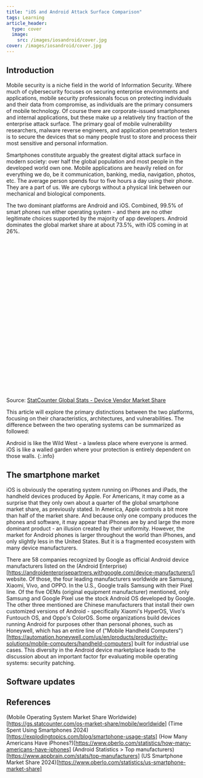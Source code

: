 ```yaml
---
title: "iOS and Android Attack Surface Comparison"
tags: Learning
article_header:
  type: cover
  image:
    src: /images/iosandroid/cover.jpg
cover: /images/iosandroid/cover.jpg
---
```


## Introduction

Mobile security is a niche field in the world of Information Security. Where much of cybersecurity focuses on securing enterprise environments and applications, mobile security professionals focus on protecting individuals and their data from compromise, as individuals are the primary consumers of mobile technology. Of course there are corporate-issued smartphones and internal applications, but these make up a relatively tiny fraction of the enterprise attack surface. The primary goal of mobile vulnerability researchers, malware reverse engineers, and application penetration testers is to secure the devices that so many people trust to store and process their most sensitive and personal information. 

Smartphones constitute arguably the greatest digital attack surface in modern society: over half the global population and most people in the developed world own one. Mobile applications are heavily relied on for everything we do, be it communication, banking, media, navigation, photos, etc. The average person spends four to five hours a day using their phone. They are a part of us. We are cyborgs without a physical link between our mechanical and biological components.

The two dominant platforms are Android and iOS. Combined, 99.5% of smart phones run either operating system - and there are no other legitimate choices supported by the majority of app developers. Android dominates the global market share at about 73.5%, with iOS coming in at 26%. 

<div id="mobile_vendor-ww-monthly-202312-202412" width="600" height="400" style="width:600px; height: 400px;"></div><!-- You may change the values of width and height above to resize the chart --><p>Source: <a href="https://gs.statcounter.com/vendor-market-share/mobile/worldwide/">StatCounter Global Stats - Device Vendor Market Share</a></p><script type="text/javascript" src="https://www.statcounter.com/js/fusioncharts.js"></script><script type="text/javascript" src="https://gs.statcounter.com/chart.php?mobile_vendor-ww-monthly-202312-202412&chartWidth=600"></script>

This article will explore the primary distinctions between the two platforms, focusing on their characteristics, architectures, and vulnerabilities. The difference between the two operating systems can be summarized as followed:

Android is like the Wild West - a lawless place where everyone is armed. iOS is like a walled garden where your protection is entirely dependent on those walls.
{:.info}

## The smartphone market
iOS is obviously the operating system running on iPhones and iPads, the handheld devices produced by Apple. For Americans, it may come as a surprise that they only own about a quarter of the global smartphone market share, as previously stated. In America, Apple controls a bit more than half of the market share. And because only one company produces the phones and software, it may appear that iPhones are by and large the more dominant product - an illusion created by their uniformity. However, the market for Android phones is larger throughout the world than iPhones, and only slightly less in the United States. But it is a fragmented ecosystem with many device manufacturers. 

There are 58 companies recognized by Google as official Android device manufacturers listed on the (Android Enterprise)[https://androidenterprisepartners.withgoogle.com/device-manufacturers/] website. Of those, the four leading manufacturers worldwide are Samsung, Xiaomi, Vivo, and OPPO. In the U.S., Google trails Samsung with their Pixel line. Of the five OEMs (original equipment manufacturer) mentioned, only Samsung and Google Pixel use the stock Android OS developed by Google. The other three mentioned are Chinese manufacturers that install their own customized versions of Android - specifically Xiaomi's HyperOS, Vivo's Funtouch OS, and Oppo's ColorOS. Some organizations build devices running Android for purposes other than personal phones, such as Honeywell, which has an entire line of ("Mobile Handheld Computers")[https://automation.honeywell.com/us/en/products/productivity-solutions/mobile-computers/handheld-computers] built for industrial use cases. This diversity in the Android device marketplace leads to the discussion about an important factor fpr evaluating mobile operating systems: security patching.

## Software updates


## References
(Mobile Operating System Market Share Worldwide)[https://gs.statcounter.com/os-market-share/mobile/worldwide]
(Time Spent Using Smartphones 2024)[https://explodingtopics.com/blog/smartphone-usage-stats]
(How Many Americans Have iPhones?)[https://www.oberlo.com/statistics/how-many-americans-have-iphones]
(Android Statistics > Top manufacturers)[https://www.appbrain.com/stats/top-manufacturers]
(US Smartphone Market Share 2024)[https://www.oberlo.com/statistics/us-smartphone-market-share]